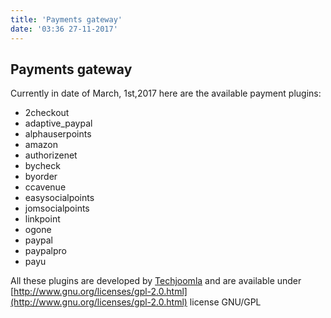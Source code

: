 ```yaml
---
title: 'Payments gateway'
date: '03:36 27-11-2017'
---
```


## Payments gateway

Currently in date of March, 1st,2017 here are the available payment plugins: 

* 2checkout
* adaptive_paypal
* alphauserpoints
* amazon
* authorizenet
* bycheck
* byorder
* ccavenue
* easysocialpoints
* jomsocialpoints
* linkpoint
* ogone
* paypal
* paypalpro
* payu

All these plugins are developed by [Techjoomla](https://techjoomla.com/) and are available under [http://www.gnu.org/licenses/gpl-2.0.html](http://www.gnu.org/licenses/gpl-2.0.html) license GNU/GPL